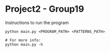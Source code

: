 # Project2 - Group19

Instructions to run the program
```shell script
python main.py <PROGRAM_PATH> <PATTERNS_PATH>

# For more info:
python main.py -h
```
